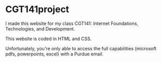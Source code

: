 # CGT141project

I made this website for my class CGT141: Internet Foundations, Technologies, and Development.

This website is coded in HTML and CSS.

Unfortunately, you're only able to access the full capabilities (microsoft pdfs, powerpoints, excel) with a Purdue email.
